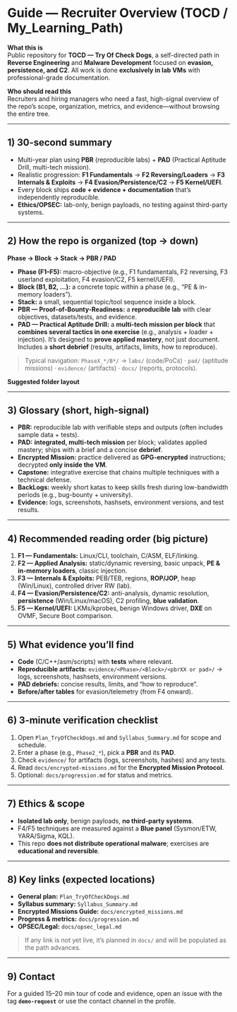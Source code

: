 
# Guide — Recruiter Overview (TOCD / My_Learning_Path)

**What this is**  
Public repository for **TOCD — Try Of Check Dogs**, a self-directed path in **Reverse Engineering** and **Malware Development** focused on **evasion, persistence, and C2**. All work is done **exclusively in lab VMs** with professional-grade documentation.

**Who should read this**  
Recruiters and hiring managers who need a fast, high-signal overview of the repo’s scope, organization, metrics, and evidence—without browsing the entire tree.

---

## 1) 30-second summary
- Multi-year plan using **PBR** (reproducible labs) + **PAD** (Practical Aptitude Drill, multi-tech mission).
- Realistic progression: **F1 Fundamentals** → **F2 Reversing/Loaders** → **F3 Internals & Exploits** → **F4 Evasion/Persistence/C2** → **F5 Kernel/UEFI**.
- Every block ships **code + evidence + documentation** that’s independently reproducible.
- **Ethics/OPSEC:** lab-only, benign payloads, no testing against third-party systems.

---

## 2) How the repo is organized (top → down)
**Phase → Block → Stack → PBR / PAD**

- **Phase (F1–F5):** macro-objective (e.g., F1 fundamentals, F2 reversing, F3 userland exploitation, F4 evasion/C2, F5 kernel/UEFI).  
- **Block (B1, B2, …):** a concrete topic within a phase (e.g., “PE & in-memory loaders”).  
- **Stack:** a small, sequential topic/tool sequence inside a block.  
- **PBR — Proof-of-Bounty-Readiness:** a **reproducible lab** with clear objectives, datasets/tests, and evidence.  
- **PAD — Practical Aptitude Drill:** a **multi-tech mission per block** that **combines several tactics in one exercise** (e.g., analysis + loader + injection). It’s designed to **prove applied mastery**, not just document. Includes a **short debrief** (results, artifacts, limits, how to reproduce).

> Typical navigation: `PhaseX_*/B*/` → `labs/` (code/PoCs) · `pad/` (aptitude missions) · `evidence/` (artifacts) · `docs/` (reports, protocols).

**Suggested folder layout**

---

## 3) Glossary (short, high-signal)
- **PBR:** reproducible lab with verifiable steps and outputs (often includes sample data + tests).  
- **PAD:** **integrated, multi-tech mission** per block; validates applied mastery; ships with a brief and a concise **debrief**.  
- **Encrypted Mission:** practice delivered as **GPG-encrypted** instructions; decrypted **only inside the VM**.  
- **Capstone:** integrative exercise that chains multiple techniques with a technical defense.  
- **BackLogs:** weekly short katas to keep skills fresh during low-bandwidth periods (e.g., bug-bounty + university).  
- **Evidence:** logs, screenshots, hashsets, environment versions, and test results.

---

## 4) Recommended reading order (big picture)
1. **F1 — Fundamentals:** Linux/CLI, toolchain, C/ASM, ELF/linking.  
2. **F2 — Applied Analysis:** static/dynamic reversing, basic unpack, **PE & in-memory loaders**, classic injection.  
3. **F3 — Internals & Exploits:** PEB/TEB, regions, **ROP/JOP**, heap (Win/Linux), controlled driver RW (lab).  
4. **F4 — Evasion/Persistence/C2:** anti-analysis, dynamic resolution, **persistence** (Win/Linux/macOS), C2 profiling, **blue validation**.  
5. **F5 — Kernel/UEFI:** LKMs/kprobes, benign Windows driver, **DXE** on OVMF, Secure Boot comparison.

---

## 5) What evidence you’ll find
- **Code** (C/C++/asm/scripts) with **tests** where relevant.  
- **Reproducible artifacts:** `evidence/<Phase>/<Block>/<pbrXX or pad>/` → logs, screenshots, hashsets, environment versions.  
- **PAD debriefs:** concise results, limits, and “how to reproduce”.  
- **Before/after tables** for evasion/telemetry (from F4 onward).

---

## 6) 3-minute verification checklist
1. Open `Plan_TryOfCheckDogs.md` and `Syllabus_Summary.md` for scope and schedule.  
2. Enter a phase (e.g., `Phase2_*`), pick a **PBR** and its **PAD**.  
3. Check `evidence/` for artifacts (logs, screenshots, hashes) and any tests.  
4. Read `docs/encrypted-missions.md` for the **Encrypted Mission Protocol**.  
5. Optional: `docs/progression.md` for status and metrics.

---

## 7) Ethics & scope
- **Isolated lab only**, benign payloads, **no third-party systems**.  
- F4/F5 techniques are measured against a **Blue panel** (Sysmon/ETW, YARA/Sigma, KQL).  
- This repo **does not distribute operational malware**; exercises are **educational and reversible**.

---

## 8) Key links (expected locations)
- **General plan:** `Plan_TryOfCheckDogs.md`  
- **Syllabus summary:** `Syllabus_Summary.md`  
- **Encrypted Missions Guide:** `docs/encrypted_missions.md`  
- **Progress & metrics:** `docs/progression.md`  
- **OPSEC/Legal:** `docs/opsec_legal.md`

> If any link is not yet live, it’s planned in `docs/` and will be populated as the path advances.

---

## 9) Contact
For a guided 15–20 min tour of code and evidence, open an issue with the tag **`demo-request`** or use the contact channel in the profile.
